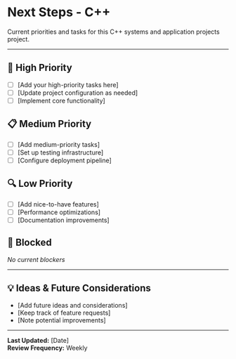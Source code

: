 # Next Steps - C++

Current priorities and tasks for this C++ systems and application projects project.

---

## 🚀 High Priority

- [ ] [Add your high-priority tasks here]
- [ ] [Update project configuration as needed]
- [ ] [Implement core functionality]

## 📋 Medium Priority  

- [ ] [Add medium-priority tasks]
- [ ] [Set up testing infrastructure]
- [ ] [Configure deployment pipeline]

## 🔍 Low Priority

- [ ] [Add nice-to-have features]
- [ ] [Performance optimizations]
- [ ] [Documentation improvements]

## 🚫 Blocked

*No current blockers*

---

## 💡 Ideas & Future Considerations

- [Add future ideas and considerations]
- [Keep track of feature requests]
- [Note potential improvements]

---

**Last Updated:** [Date]  
**Review Frequency:** Weekly
